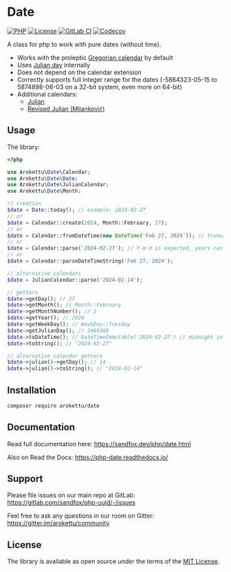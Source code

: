 # Date

[![PHP]][Packagist Link]
[![License]][License Link]
[![GitLab CI]][GitLab CI Link]
[![Codecov]][Codecov Link]

[PHP]: https://img.shields.io/packagist/php-v/arokettu/date.svg?style=flat-square
[License]: https://img.shields.io/packagist/l/arokettu/date.svg?style=flat-square
[GitLab CI]: https://img.shields.io/gitlab/pipeline/sandfox/php-date/master.svg?style=flat-square
[Codecov]: https://img.shields.io/codecov/c/gl/sandfox/php-date?style=flat-square

[Packagist Link]: https://packagist.org/packages/arokettu/date
[GitLab CI Link]: https://gitlab.com/sandfox/php-date/-/pipelines
[Codecov Link]: https://codecov.io/gl/sandfox/php-date/
[License Link]: LICENSE.md

A class for php to work with pure dates (without time).

* Works with the proleptic [Gregorian calendar](https://en.wikipedia.org/wiki/Gregorian_calendar) by default
* Uses [Julian day](https://en.wikipedia.org/wiki/Julian_day) internally
* Does not depend on the calendar extension
* Correctly supports full integer range for the dates
  (-5884323-05-15 to 5874898-06-03 on a 32-bit system, even more on 64-bit)
* Additional calendars:
  * [Julian](https://en.wikipedia.org/wiki/Julian_calendar)
  * [Revised Julian (Milanković)](https://en.wikipedia.org/wiki/Revised_Julian_calendar)

## Usage

The library:

```php
<?php

use Arokettu\Date\Calendar;
use Arokettu\Date\Date;
use Arokettu\Date\JulianCalendar;
use Arokettu\Date\Month;

// creation
$date = Date::today(); // example: 2024-02-27
// or
$date = Calendar::create(2024, Month::February, 27);
// or
$date = Calendar::fromDateTime(new DateTime('Feb 27, 2024')); // truncates time
// or
$date = Calendar::parse('2024-02-27'); // Y-m-d is expected, years can be negative
// or
$date = Calendar::parseDateTimeString('Feb 27, 2024');

// alternative calendars
$date = JulianCalendar::parse('2024-02-14');

// getters
$date->getDay(); // 27
$date->getMonth(); // Month::February
$date->getMonthNumber(); // 2
$date->getYear(); // 2024
$date->getWeekDay(); // WeekDay::Tuesday
$date->getJulianDay(); // 2460368
$date->toDateTime(); // DateTimeImmutable('2024-02-27') // midnight in a default timezone
$date->toString(); // "2024-02-27"

// alternative calendar getters
$date->julian()->getDay(); // 14
$date->julian()->toString(); // "2024-02-14"
```

## Installation

```bash
composer require arokettu/date
```

## Documentation

Read full documentation here: <https://sandfox.dev/php/date.html>

Also on Read the Docs: <https://php-date.readthedocs.io/>

## Support

Please file issues on our main repo at GitLab: <https://gitlab.com/sandfox/php-uuid/-/issues>

Feel free to ask any questions in our room on Gitter: <https://gitter.im/arokettu/community>

## License

The library is available as open source under the terms of the [MIT License][License Link].
